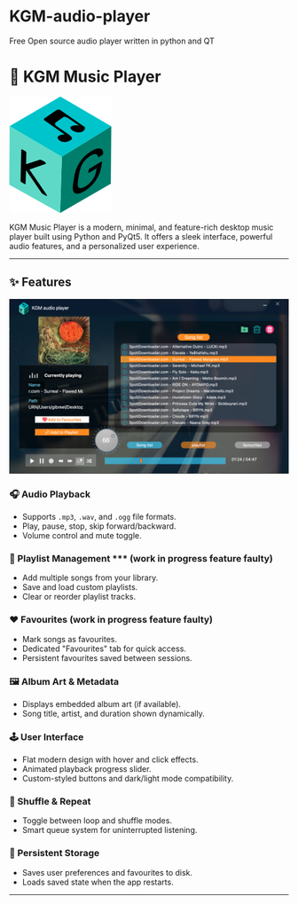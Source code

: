 # KGM-audio-player
Free Open source audio player written in python and QT

# 🎵 KGM Music Player

![KGM Logo](utils/images/KGM%20app%20logo1.png)

KGM Music Player is a modern, minimal, and feature-rich desktop music player built using Python and PyQt5. It offers a sleek interface, powerful audio features, and a personalized user experience.

---

## ✨ Features

![UI image](utils/images/sample_image.png)

### 🎧 Audio Playback
- Supports `.mp3`, `.wav`, and `.ogg` file formats.
- Play, pause, stop, skip forward/backward.
- Volume control and mute toggle.

### 📁 Playlist Management *** (work in progress feature faulty)
- Add multiple songs from your library.
- Save and load custom playlists.
- Clear or reorder playlist tracks.

### ❤️ Favourites (work in progress feature faulty)
- Mark songs as favourites.
- Dedicated "Favourites" tab for quick access.
- Persistent favourites saved between sessions.

### 🖼️ Album Art & Metadata
- Displays embedded album art (if available).
- Song title, artist, and duration shown dynamically.

### 🕹️ User Interface
- Flat modern design with hover and click effects.
- Animated playback progress slider.
- Custom-styled buttons and dark/light mode compatibility.

### 🔁 Shuffle & Repeat
- Toggle between loop and shuffle modes.
- Smart queue system for uninterrupted listening.

### 💾 Persistent Storage
- Saves user preferences and favourites to disk.
- Loads saved state when the app restarts.

---


